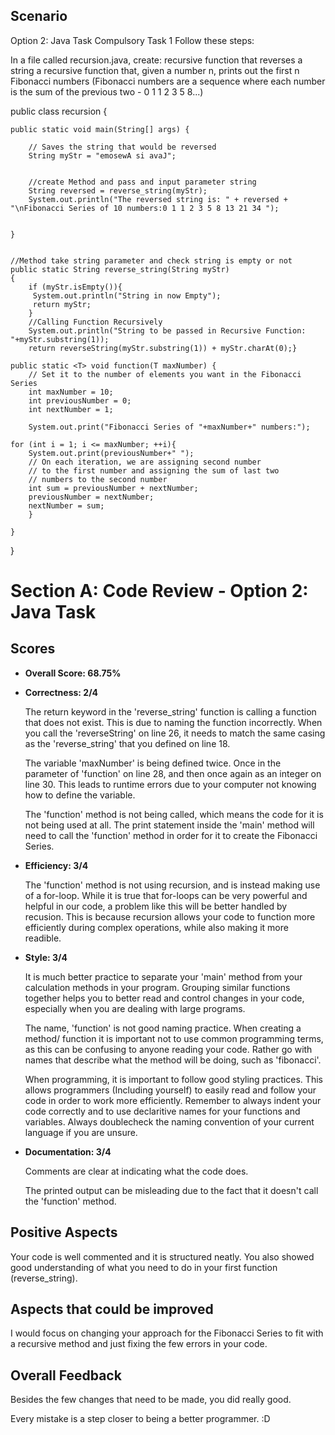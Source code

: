 ## Scenario

Option 2: Java Task
Compulsory Task 1 Follow these steps:

In a file called recursion.java, create:
recursive function that reverses a string
a recursive function that, given a number n, prints out the first n Fibonacci numbers (Fibonacci numbers are a sequence where each number is the sum of the previous two - 0 1 1 2 3 5 8...)

public class recursion {
 
	public static void main(String[] args) {
 
		// Saves the string that would be reversed
		String myStr = "emosewA si avaJ";
 
 
		//create Method and pass and input parameter string 
		String reversed = reverse_string(myStr);
		System.out.println("The reversed string is: " + reversed + "\nFibonacci Series of 10 numbers:0 1 1 2 3 5 8 13 21 34 ");
	

	}
 
 
	//Method take string parameter and check string is empty or not
	public static String reverse_string(String myStr)
	{
		if (myStr.isEmpty()){
		 System.out.println("String in now Empty");
		 return myStr;
		}
		//Calling Function Recursively
		System.out.println("String to be passed in Recursive Function: "+myStr.substring(1));
		return reverseString(myStr.substring(1)) + myStr.charAt(0);}

	public static <T> void function(T maxNumber) {
		// Set it to the number of elements you want in the Fibonacci Series
		int maxNumber = 10; 
		int previousNumber = 0;
		int nextNumber = 1;
		 
	    System.out.print("Fibonacci Series of "+maxNumber+" numbers:");
 
	for (int i = 1; i <= maxNumber; ++i){
	    System.out.print(previousNumber+" ");
	    // On each iteration, we are assigning second number
	    // to the first number and assigning the sum of last two
	    // numbers to the second number
	    int sum = previousNumber + nextNumber;
	    previousNumber = nextNumber;
	    nextNumber = sum;
	    }
 
	}
 
}

# Section A: Code Review - Option 2: Java Task


## Scores

* **Overall Score: 68.75%**


* **Correctness: 2/4**

    The return keyword in the 'reverse_string' function is calling a function that does not exist. This is due to naming the function incorrectly. When you call the  'reverseString' on line 26, it needs to match the same casing as the 'reverse_string' that you defined on line 18.
    
    The variable 'maxNumber' is being defined twice. Once in the parameter of 'function' on line 28, and then once again as an integer on line 30. This leads to runtime errors due to your computer not knowing how to define the variable.
    
    The 'function' method is not being called, which means the code for it is not being used at all. The print statement inside the 'main' method will need to call the 'function' method in order for it to create the Fibonacci Series.
* **Efficiency: 3/4**

    The 'function' method is not using recursion, and is instead making use of a for-loop. While it is true that for-loops can be very powerful and helpful in our code, a problem like this will be better handled by recusion. This is because recursion allows your code to function more efficiently during complex operations, while also making it more readible.
* **Style: 3/4**

    It is much better practice to separate your 'main' method from your calculation methods in your program. Grouping similar functions together helps you to better read and control changes in your code, especially when you are dealing with large programs.

    The name, 'function' is not good naming practice. When creating a method/ function it is important not to use common programming terms, as this can be confusing to anyone reading your code. Rather go with names that describe what the method will be doing, such as 'fibonacci'.

    When programming, it is important to follow good styling practices. This allows programmers (Including yourself) to easily read and follow your code in order to work more efficiently. Remember to always indent your code correctly and to use declaritive names for your functions and variables. Always doublecheck the naming convention of your current language if you are unsure.
* **Documentation: 3/4**
    
    Comments are clear at indicating what the code does.

    The printed output can be misleading due to the fact that it doesn't call the 'function' method.

## Positive Aspects

Your code is well commented and it is structured neatly. You also showed good understanding of what you need to do in your first function (reverse_string).

## Aspects that could be improved

I would focus on changing your approach for the Fibonacci Series to fit with a recursive method and just fixing the few errors in your code.

## Overall Feedback

Besides the few changes that need to be made, you did really good. 

Every mistake is a step closer to being a better programmer.  :D 
